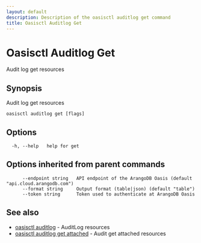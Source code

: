 ```yaml
---
layout: default
description: Description of the oasisctl auditlog get command
title: Oasisctl Auditlog Get
---
```

# Oasisctl Auditlog Get

Audit log get resources

## Synopsis

Audit log get resources

```
oasisctl auditlog get [flags]
```

## Options

```
  -h, --help   help for get
```

## Options inherited from parent commands

```
      --endpoint string   API endpoint of the ArangoDB Oasis (default "api.cloud.arangodb.com")
      --format string     Output format (table|json) (default "table")
      --token string      Token used to authenticate at ArangoDB Oasis
```

## See also

* [oasisctl auditlog](oasisctl-auditlog.html)	 - AuditLog resources
* [oasisctl auditlog get attached](oasisctl-auditlog-get-attached.html)	 - Audit get attached resources

